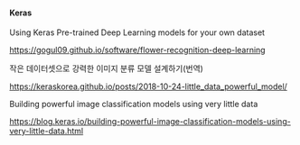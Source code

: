 #### Keras

Using Keras Pre-trained Deep Learning models for your own dataset

https://gogul09.github.io/software/flower-recognition-deep-learning

작은 데이터셋으로 강력한 이미지 분류 모델 설계하기(번역)

https://keraskorea.github.io/posts/2018-10-24-little_data_powerful_model/

Building powerful image classification models using very little data

https://blog.keras.io/building-powerful-image-classification-models-using-very-little-data.html

